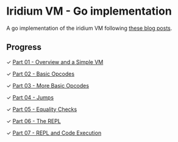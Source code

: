 # Iridium VM - Go implementation

A go implementation of the iridium VM following [these blog posts](https://blog.subnetzero.io/post/building-language-vm-part-00/).

## Progress

✓ [Part 01 - Overview and a Simple VM](https://blog.subnetzero.io/post/building-language-vm-part-01/)

✓ [Part 02 - Basic Opcodes](https://blog.subnetzero.io/post/building-language-vm-part-02/)

✓ [Part 03 - More Basic Opcodes](https://blog.subnetzero.io/post/building-language-vm-part-03/)

✓ [Part 04 - Jumps](https://blog.subnetzero.io/post/building-language-vm-part-04/)

✓ [Part 05 - Equality Checks](https://blog.subnetzero.io/post/building-language-vm-part-05/)

✓ [Part 06 - The REPL](https://blog.subnetzero.io/post/building-language-vm-part-06/)

✓ [Part 07 - REPL and Code Execution](https://blog.subnetzero.io/post/building-language-vm-part-07/)
